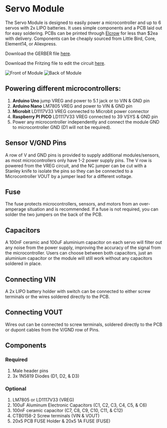 # Servo Module
The Servo Module is designed to easily power a microcontroller and up to 6 servos with 2x LIPO batteries. It uses simple components and a PCB laid out for easy soldering.
PCBs can be printed through [Elcrow](https://www.elecrow.com/pcb-manufacturing.html) for less than $2ea with delivery. Components can be cheaply sourced from Little Bird, Core, Element14, or Aliexpress.

Download the GERBER file [here](https://github.com/TempeHS/TempeHS_Ardunio_Boilerplate/blob/main/TempeHS_Sensor_Catalogue/ServoModule/ServerModule_GERBER.zip).

Download the Fritzing file to edit the circuit  [here](https://github.com/TempeHS/TempeHS_Ardunio_Boilerplate/blob/main/TempeHS_Sensor_Catalogue/ServoModule/ServoModule.fzz).

![Front of Module](https://github.com/TempeHS/TempeHS_Ardunio_Boilerplate/blob/main/TempeHS_Sensor_Catalogue/ServoModule/front.svg)
![Back of Module](https://github.com/TempeHS/TempeHS_Ardunio_Boilerplate/blob/main/TempeHS_Sensor_Catalogue/ServoModule/back.svg)

## Powering different microcontrollers:
1. **Arduino Uno** jump VREG and power to 5.1 jack or to VIN & GND pin
2. **Arduino Nano** LM7805 VREG and power to VIN & GND pin
3. **Microbit** LD1117V33 VREG connected to Microbit power connector
4. **Raspberry PI PICO** LD1117V33 VREG connected to 39 VSYS & GND pin
5. Power any microcontroller independently and connect the module GND to microcontroller GND (D1 will not be required).

## Sensor V/GND Pins
A row of V and GND pins is provided to supply additional modules/sensors, as most microcontrollers only have 1-2 power supply pins. The V row is powered from the VREG circuit, and the NC jumper can be cut with a Stanley knife to isolate the pins so they can be connected to a Microcontroller VOUT by a jumper lead for a different voltage.

## Fuse
The fuse protects microcontrollers, sensors, and motors from an over-amperage situation and is recommended. If a fuse is not required, you can solder the two jumpers on the back of the PCB.

## Capacitors
A 100nF ceramic and 100uF aluminium capacitor on each servo will filter out any noise from the power supply, improving the accuracy of the signal from the microcontroller. Users can choose between both capacitors, just an aluminium capacitor or the module will still work without any capacitors soldered in place.

## Connecting VIN
A 2x LIPO battery holder with switch can be connected to either screw terminals or the wires soldered directly to the PCB.

## Connecting VOUT
Wires out can be connected to screw terminals, soldered directly to the PCB or dupont cables from the V/GND row of Pins.

## Components
### Required
1. Male header pins
2. 3x 1N5819 Diodes (D1, D2, & D3)

### Optional
1. LM7805 or LD1117V33 (VREG)
2. 100uF Aluminum Electronic Capacitors (C1, C2, C3, C4, C5, & C6)
3. 100nF ceramic capacitor (C7, C8, C9, C10, C11, & C12)
4. CTB0158-2 Screw terminals (VIN & VOUT)
5. 20x5 PCB FUSE Holder & 20x5 1A FUSE (FUSE)